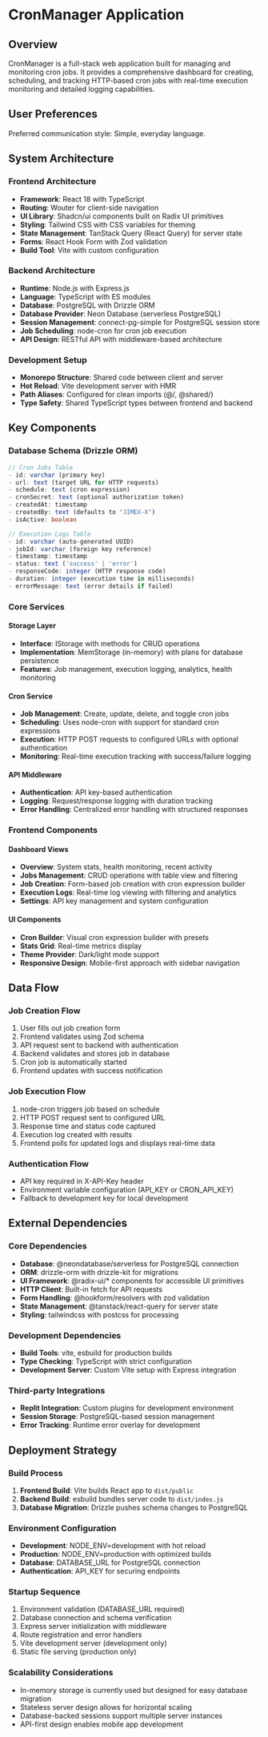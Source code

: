 # CronManager Application

## Overview

CronManager is a full-stack web application built for managing and monitoring cron jobs. It provides a comprehensive dashboard for creating, scheduling, and tracking HTTP-based cron jobs with real-time execution monitoring and detailed logging capabilities.

## User Preferences

Preferred communication style: Simple, everyday language.

## System Architecture

### Frontend Architecture
- **Framework**: React 18 with TypeScript
- **Routing**: Wouter for client-side navigation
- **UI Library**: Shadcn/ui components built on Radix UI primitives
- **Styling**: Tailwind CSS with CSS variables for theming
- **State Management**: TanStack Query (React Query) for server state
- **Forms**: React Hook Form with Zod validation
- **Build Tool**: Vite with custom configuration

### Backend Architecture
- **Runtime**: Node.js with Express.js
- **Language**: TypeScript with ES modules
- **Database**: PostgreSQL with Drizzle ORM
- **Database Provider**: Neon Database (serverless PostgreSQL)
- **Session Management**: connect-pg-simple for PostgreSQL session store
- **Job Scheduling**: node-cron for cron job execution
- **API Design**: RESTful API with middleware-based architecture

### Development Setup
- **Monorepo Structure**: Shared code between client and server
- **Hot Reload**: Vite development server with HMR
- **Path Aliases**: Configured for clean imports (@/, @shared/)
- **Type Safety**: Shared TypeScript types between frontend and backend

## Key Components

### Database Schema (Drizzle ORM)
```typescript
// Cron Jobs Table
- id: varchar (primary key)
- url: text (target URL for HTTP requests)
- schedule: text (cron expression)
- cronSecret: text (optional authorization token)
- createdAt: timestamp
- createdBy: text (defaults to "JIMEX-X")
- isActive: boolean

// Execution Logs Table
- id: varchar (auto-generated UUID)
- jobId: varchar (foreign key reference)
- timestamp: timestamp
- status: text ('success' | 'error')
- responseCode: integer (HTTP response code)
- duration: integer (execution time in milliseconds)
- errorMessage: text (error details if failed)
```

### Core Services

#### Storage Layer
- **Interface**: IStorage with methods for CRUD operations
- **Implementation**: MemStorage (in-memory) with plans for database persistence
- **Features**: Job management, execution logging, analytics, health monitoring

#### Cron Service
- **Job Management**: Create, update, delete, and toggle cron jobs
- **Scheduling**: Uses node-cron with support for standard cron expressions
- **Execution**: HTTP POST requests to configured URLs with optional authentication
- **Monitoring**: Real-time execution tracking with success/failure logging

#### API Middleware
- **Authentication**: API key-based authentication
- **Logging**: Request/response logging with duration tracking
- **Error Handling**: Centralized error handling with structured responses

### Frontend Components

#### Dashboard Views
- **Overview**: System stats, health monitoring, recent activity
- **Jobs Management**: CRUD operations with table view and filtering
- **Job Creation**: Form-based job creation with cron expression builder
- **Execution Logs**: Real-time log viewing with filtering and analytics
- **Settings**: API key management and system configuration

#### UI Components
- **Cron Builder**: Visual cron expression builder with presets
- **Stats Grid**: Real-time metrics display
- **Theme Provider**: Dark/light mode support
- **Responsive Design**: Mobile-first approach with sidebar navigation

## Data Flow

### Job Creation Flow
1. User fills out job creation form
2. Frontend validates using Zod schema
3. API request sent to backend with authentication
4. Backend validates and stores job in database
5. Cron job is automatically started
6. Frontend updates with success notification

### Job Execution Flow
1. node-cron triggers job based on schedule
2. HTTP POST request sent to configured URL
3. Response time and status code captured
4. Execution log created with results
5. Frontend polls for updated logs and displays real-time data

### Authentication Flow
- API key required in X-API-Key header
- Environment variable configuration (API_KEY or CRON_API_KEY)
- Fallback to development key for local development

## External Dependencies

### Core Dependencies
- **Database**: @neondatabase/serverless for PostgreSQL connection
- **ORM**: drizzle-orm with drizzle-kit for migrations
- **UI Framework**: @radix-ui/* components for accessible UI primitives
- **HTTP Client**: Built-in fetch for API requests
- **Form Handling**: @hookform/resolvers with zod validation
- **State Management**: @tanstack/react-query for server state
- **Styling**: tailwindcss with postcss for processing

### Development Dependencies
- **Build Tools**: vite, esbuild for production builds
- **Type Checking**: TypeScript with strict configuration
- **Development Server**: Custom Vite setup with Express integration

### Third-party Integrations
- **Replit Integration**: Custom plugins for development environment
- **Session Storage**: PostgreSQL-based session management
- **Error Tracking**: Runtime error overlay for development

## Deployment Strategy

### Build Process
1. **Frontend Build**: Vite builds React app to `dist/public`
2. **Backend Build**: esbuild bundles server code to `dist/index.js`
3. **Database Migration**: Drizzle pushes schema changes to PostgreSQL

### Environment Configuration
- **Development**: NODE_ENV=development with hot reload
- **Production**: NODE_ENV=production with optimized builds
- **Database**: DATABASE_URL for PostgreSQL connection
- **Authentication**: API_KEY for securing endpoints

### Startup Sequence
1. Environment validation (DATABASE_URL required)
2. Database connection and schema verification
3. Express server initialization with middleware
4. Route registration and error handlers
5. Vite development server (development only)
6. Static file serving (production only)

### Scalability Considerations
- In-memory storage is currently used but designed for easy database migration
- Stateless server design allows for horizontal scaling
- Database-backed sessions support multiple server instances
- API-first design enables mobile app development